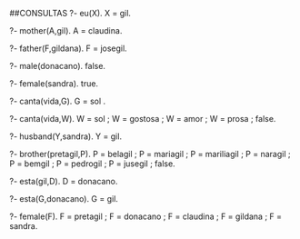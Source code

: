 ##CONSULTAS
?- eu(X).
X = gil.

?- mother(A,gil).
A = claudina.

?- father(F,gildana).
F = josegil.

?- male(donacano).
false.

?- female(sandra).
true.

?- canta(vida,G).
G = sol .

?- canta(vida,W).
W = sol ;
W = gostosa ;
W = amor ;
W = prosa ;
false.

?- husband(Y,sandra).
Y = gil.

?- brother(pretagil,P).
P = belagil ;
P = mariagil ;
P = mariliagil ;
P = naragil ;
P = bemgil ;
P = pedrogil ;
P = jusegil ;
false.

?- esta(gil,D).
D = donacano.

?- esta(G,donacano).
G = gil.

?- female(F).
F = pretagil ;
F = donacano ;
F = claudina ;
F = gildana ;
F = sandra.

